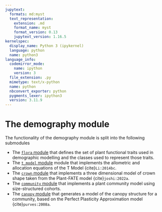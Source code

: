 ```yaml
---
jupytext:
  formats: md:myst
  text_representation:
    extension: .md
    format_name: myst
    format_version: 0.13
    jupytext_version: 1.16.5
kernelspec:
  display_name: Python 3 (ipykernel)
  language: python
  name: python3
language_info:
  codemirror_mode:
    name: ipython
    version: 3
  file_extension: .py
  mimetype: text/x-python
  name: python
  nbconvert_exporter: python
  pygments_lexer: ipython3
  version: 3.11.9
---
```


# The demography module

The functionality of the demography module is split into the following submodules

* The [`flora` module](./flora.md) that defines the set of plant functional traits used
  in demographic modelling and the classes used to represent those traits.
* The [`t_model` module](./t_model.md) module that implements the allometric and
  allocation equations of the T Model {cite}`Li:2014bc`.
* The [`crown` module](./crown.md) that implements a three dimensional model of crown
  shape taken from the Plant-FATE model {cite}`joshi:2022a`.
* The [`community` module](./community.md) that implements a plant community model using
  size-structured cohorts.
* The [`canopy` module](./canopy.md) that generates a model of the canopy structure for
  a community, based on the Perfect Plasticity Approximation model {cite}`purves:2008a`.
